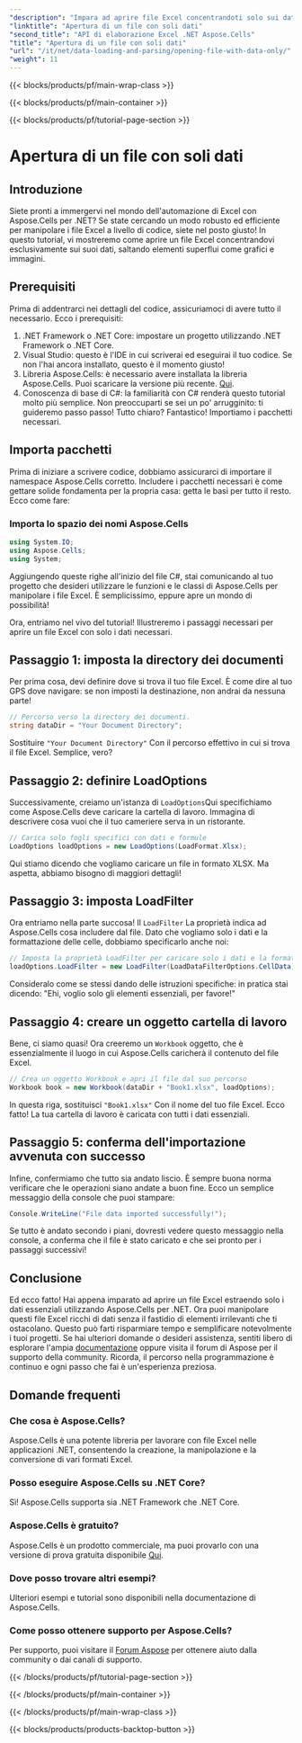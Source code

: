```yaml
---
"description": "Impara ad aprire file Excel concentrandoti solo sui dati utilizzando Aspose.Cells per .NET. Una guida semplice per gli sviluppatori .NET per semplificare le operazioni di Excel."
"linktitle": "Apertura di un file con soli dati"
"second_title": "API di elaborazione Excel .NET Aspose.Cells"
"title": "Apertura di un file con soli dati"
"url": "/it/net/data-loading-and-parsing/opening-file-with-data-only/"
"weight": 11
---
```


{{< blocks/products/pf/main-wrap-class >}}

{{< blocks/products/pf/main-container >}}

{{< blocks/products/pf/tutorial-page-section >}}

# Apertura di un file con soli dati

## Introduzione
Siete pronti a immergervi nel mondo dell'automazione di Excel con Aspose.Cells per .NET? Se state cercando un modo robusto ed efficiente per manipolare i file Excel a livello di codice, siete nel posto giusto! In questo tutorial, vi mostreremo come aprire un file Excel concentrandovi esclusivamente sui suoi dati, saltando elementi superflui come grafici e immagini.
## Prerequisiti
Prima di addentrarci nei dettagli del codice, assicuriamoci di avere tutto il necessario. Ecco i prerequisiti:
1. .NET Framework o .NET Core: impostare un progetto utilizzando .NET Framework o .NET Core.
2. Visual Studio: questo è l'IDE in cui scriverai ed eseguirai il tuo codice. Se non l'hai ancora installato, questo è il momento giusto!
3. Libreria Aspose.Cells: è necessario avere installata la libreria Aspose.Cells. Puoi scaricare la versione più recente. [Qui](https://releases.aspose.com/cells/net/).
4. Conoscenza di base di C#: la familiarità con C# renderà questo tutorial molto più semplice. Non preoccuparti se sei un po' arrugginito: ti guideremo passo passo!
Tutto chiaro? Fantastico! Importiamo i pacchetti necessari.
## Importa pacchetti
Prima di iniziare a scrivere codice, dobbiamo assicurarci di importare il namespace Aspose.Cells corretto. Includere i pacchetti necessari è come gettare solide fondamenta per la propria casa: getta le basi per tutto il resto. Ecco come fare:
### Importa lo spazio dei nomi Aspose.Cells
```csharp
using System.IO;
using Aspose.Cells;
using System;
```
Aggiungendo queste righe all'inizio del file C#, stai comunicando al tuo progetto che desideri utilizzare le funzioni e le classi di Aspose.Cells per manipolare i file Excel. È semplicissimo, eppure apre un mondo di possibilità!

Ora, entriamo nel vivo del tutorial! Illustreremo i passaggi necessari per aprire un file Excel con solo i dati necessari.
## Passaggio 1: imposta la directory dei documenti
Per prima cosa, devi definire dove si trova il tuo file Excel. È come dire al tuo GPS dove navigare: se non imposti la destinazione, non andrai da nessuna parte!
```csharp
// Percorso verso la directory dei documenti.
string dataDir = "Your Document Directory";
```
Sostituire `"Your Document Directory"` Con il percorso effettivo in cui si trova il file Excel. Semplice, vero? 
## Passaggio 2: definire LoadOptions
Successivamente, creiamo un'istanza di `LoadOptions`Qui specifichiamo come Aspose.Cells deve caricare la cartella di lavoro. Immagina di descrivere cosa vuoi che il tuo cameriere serva in un ristorante.
```csharp
// Carica solo fogli specifici con dati e formule
LoadOptions loadOptions = new LoadOptions(LoadFormat.Xlsx);
```
Qui stiamo dicendo che vogliamo caricare un file in formato XLSX. Ma aspetta, abbiamo bisogno di maggiori dettagli!
## Passaggio 3: imposta LoadFilter
Ora entriamo nella parte succosa! Il `LoadFilter` La proprietà indica ad Aspose.Cells cosa includere dal file. Dato che vogliamo solo i dati e la formattazione delle celle, dobbiamo specificarlo anche noi:
```csharp
// Imposta la proprietà LoadFilter per caricare solo i dati e la formattazione delle celle
loadOptions.LoadFilter = new LoadFilter(LoadDataFilterOptions.CellData);
```
Consideralo come se stessi dando delle istruzioni specifiche: in pratica stai dicendo: "Ehi, voglio solo gli elementi essenziali, per favore!"
## Passaggio 4: creare un oggetto cartella di lavoro
Bene, ci siamo quasi! Ora creeremo un `Workbook` oggetto, che è essenzialmente il luogo in cui Aspose.Cells caricherà il contenuto del file Excel.
```csharp
// Crea un oggetto Workbook e apri il file dal suo percorso
Workbook book = new Workbook(dataDir + "Book1.xlsx", loadOptions);
```
In questa riga, sostituisci `"Book1.xlsx"` Con il nome del tuo file Excel. Ecco fatto! La tua cartella di lavoro è caricata con tutti i dati essenziali.
## Passaggio 5: conferma dell'importazione avvenuta con successo
Infine, confermiamo che tutto sia andato liscio. È sempre buona norma verificare che le operazioni siano andate a buon fine. Ecco un semplice messaggio della console che puoi stampare:
```csharp
Console.WriteLine("File data imported successfully!");
```
Se tutto è andato secondo i piani, dovresti vedere questo messaggio nella console, a conferma che il file è stato caricato e che sei pronto per i passaggi successivi!
## Conclusione
Ed ecco fatto! Hai appena imparato ad aprire un file Excel estraendo solo i dati essenziali utilizzando Aspose.Cells per .NET. Ora puoi manipolare questi file Excel ricchi di dati senza il fastidio di elementi irrilevanti che ti ostacolano. Questo può farti risparmiare tempo e semplificare notevolmente i tuoi progetti.
Se hai ulteriori domande o desideri assistenza, sentiti libero di esplorare l'ampia [documentazione](https://reference.aspose.com/cells/net/) oppure visita il forum di Aspose per il supporto della community. Ricorda, il percorso nella programmazione è continuo e ogni passo che fai è un'esperienza preziosa.
## Domande frequenti
### Che cosa è Aspose.Cells?
Aspose.Cells è una potente libreria per lavorare con file Excel nelle applicazioni .NET, consentendo la creazione, la manipolazione e la conversione di vari formati Excel.
### Posso eseguire Aspose.Cells su .NET Core?
Sì! Aspose.Cells supporta sia .NET Framework che .NET Core.
### Aspose.Cells è gratuito?
Aspose.Cells è un prodotto commerciale, ma puoi provarlo con una versione di prova gratuita disponibile [Qui](https://releases.aspose.com/).
### Dove posso trovare altri esempi?
Ulteriori esempi e tutorial sono disponibili nella documentazione di Aspose.Cells.
### Come posso ottenere supporto per Aspose.Cells?
Per supporto, puoi visitare il [Forum Aspose](https://forum.aspose.com/c/cells/9) per ottenere aiuto dalla community o dai canali di supporto.

{{< /blocks/products/pf/tutorial-page-section >}}

{{< /blocks/products/pf/main-container >}}

{{< /blocks/products/pf/main-wrap-class >}}

{{< blocks/products/products-backtop-button >}}